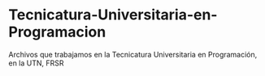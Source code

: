 # Tecnicatura-Universitaria-en-Programacion
Archivos que trabajamos en la Tecnicatura Universitaria en Programación, en la UTN, FRSR
